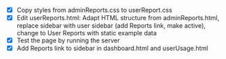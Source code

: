 - [x] Copy styles from adminReports.css to userReport.css
- [x] Edit userReports.html: Adapt HTML structure from adminReports.html, replace sidebar with user sidebar (add Reports link, make active), change to User Reports with static example data
- [x] Test the page by running the server
- [x] Add Reports link to sidebar in dashboard.html and userUsage.html

